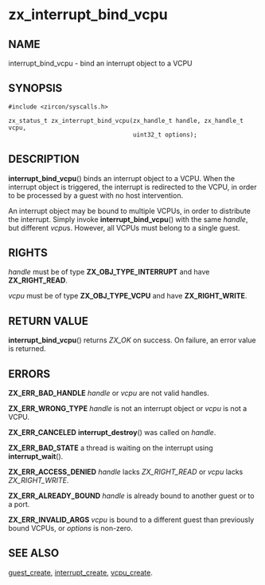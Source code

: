 # zx_interrupt_bind_vcpu

## NAME

<!-- Updated by scripts/update-docs-from-abigen, do not edit this section manually. -->

interrupt_bind_vcpu - bind an interrupt object to a VCPU

## SYNOPSIS

```
#include <zircon/syscalls.h>

zx_status_t zx_interrupt_bind_vcpu(zx_handle_t handle, zx_handle_t vcpu,
                                   uint32_t options);
```

## DESCRIPTION

**interrupt_bind_vcpu**() binds an interrupt object to a VCPU. When the
interrupt object is triggered, the interrupt is redirected to the VCPU, in order
to be processed by a guest with no host intervention.

An interrupt object may be bound to multiple VCPUs, in order to distribute the
interrupt. Simply invoke **interrupt_bind_vcpu**() with the same *handle*, but
different *vcpu*s. However, all VCPUs must belong to a single guest.

## RIGHTS

<!-- Updated by scripts/update-docs-from-abigen, do not edit this section manually. -->

*handle* must be of type **ZX_OBJ_TYPE_INTERRUPT** and have **ZX_RIGHT_READ**.

*vcpu* must be of type **ZX_OBJ_TYPE_VCPU** and have **ZX_RIGHT_WRITE**.

## RETURN VALUE

**interrupt_bind_vcpu**() returns *ZX_OK* on success. On failure, an error value
is returned.

## ERRORS

**ZX_ERR_BAD_HANDLE** *handle* or *vcpu* are not valid handles.

**ZX_ERR_WRONG_TYPE** *handle* is not an interrupt object or *vcpu* is not a
VCPU.

**ZX_ERR_CANCELED** **interrupt_destroy**() was called on *handle*.

**ZX_ERR_BAD_STATE**  a thread is waiting on the interrupt using
**interrupt_wait**().

**ZX_ERR_ACCESS_DENIED** *handle* lacks *ZX_RIGHT_READ* or *vcpu* lacks
*ZX_RIGHT_WRITE*.

**ZX_ERR_ALREADY_BOUND** *handle* is already bound to another guest or to a
port.

**ZX_ERR_INVALID_ARGS** *vcpu* is bound to a different guest than previously
bound VCPUs, or *options* is non-zero.

## SEE ALSO

[guest_create](guest_create.md),
[interrupt_create](interrupt_create.md),
[vcpu_create](vcpu_create.md).
